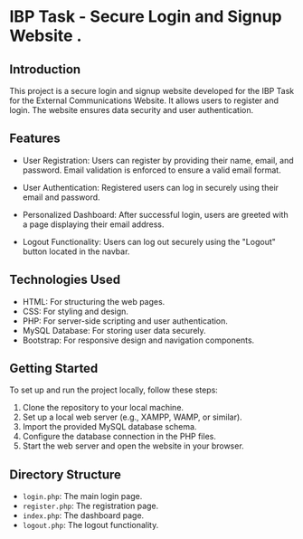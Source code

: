 # IBP Task - Secure Login and Signup Website .

## Introduction

This project is a secure login and signup website developed for the IBP Task for the External Communications Website. It allows users to register and login. The website ensures data security and user authentication.

## Features

- User Registration: Users can register by providing their name, email, and password. Email validation is enforced to ensure a valid email format.

- User Authentication: Registered users can log in securely using their email and password.

- Personalized Dashboard: After successful login, users are greeted with a page displaying their email address.

- Logout Functionality: Users can log out securely using the "Logout" button located in the navbar.

## Technologies Used

- HTML: For structuring the web pages.
- CSS: For styling and design.
- PHP: For server-side scripting and user authentication.
- MySQL Database: For storing user data securely.
- Bootstrap: For responsive design and navigation components.

## Getting Started

To set up and run the project locally, follow these steps:

1. Clone the repository to your local machine.
2. Set up a local web server (e.g., XAMPP, WAMP, or similar).
3. Import the provided MySQL database schema.
4. Configure the database connection in the PHP files.
5. Start the web server and open the website in your browser.

## Directory Structure

- `login.php`: The main login page.
- `register.php`: The registration page.
- `index.php`: The dashboard page.
- `logout.php`: The logout functionality.


